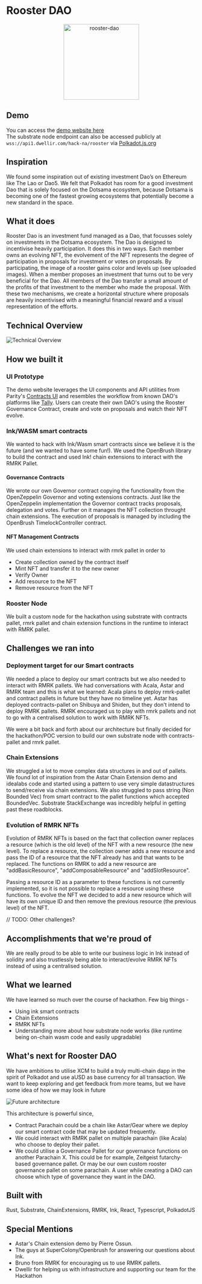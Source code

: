 # Rooster DAO

<center><img src="res/roosters.png" alt="rooster-dao" height="200"/></center>  

## Demo
You can access the [demo website here](https://hack.dwellir.com/)  
The substrate node endpoint can also be accessed publicly at `wss://api1.dwellir.com/hack-na/rooster` via [Polkadot.js.org](https://polkadot.js.org/apps/?rpc=wss%3A%2F%2Fapi1.dwellir.com%2Fhack-na%2Frooster#/)

## Inspiration
We found some inspiration out of existing investment Dao’s on Ethereum like The Lao or Dao5.
We felt that Polkadot has room for a good investment Dao that is solely focused on the Dotsama ecosystem, because Dotsama is becoming one of the fastest growing ecosystems that potentially become a new standard in the space.

## What it does
Rooster Dao is an investment fund managed as a Dao, that focusses solely on investments in the Dotsama ecosystem.
The Dao is designed to incentivise heavily participation. It does this in two ways.
Each member owns an evolving NFT, the evolvement of the NFT represents the degree of participation in proposals for investment or votes on proposals. By participating, the image of a rooster gains color and levels up (see uploaded images).
When a member proposes an investment that turns out to be very beneficial for the Dao. All members of the Dao transfer a small amount of the profits of that investment to the member who made the proposal.
With these two mechanisms, we create a horizontal structure where proposals are heavily incentivised with a meaningful financial reward and a visual representation of the efforts.

## Technical Overview
![Technical Overview](res/architecture.png)

## How we built it
### UI Prototype
The demo website leverages the UI components and API utilities from Parity's [Contracts UI](https://paritytech.github.io/contracts-ui) and resembles the workflow from known DAO's platforms like [Tally](https://www.tally.xyz/). Users can create their own DAO's using the Rooster Governance Contract, create and vote on proposals and watch their NFT evolve.

### Ink/WASM smart contracts

We wanted to hack with Ink/Wasm smart contracts since we believe it is the future (and we wanted to have some fun!).
We used the OpenBrush library to build the contract and used Ink! chain extensions to interact with the RMRK Pallet.

#### Governance Contracts

We wrote our own Governor contract copying the functionality from the OpenZeppelin Governor and voting extensions contracts.
Just like the OpenZeppelin implementation the Governor contract tracks proposals, delegation and votes.
Further on it manages the NFT collection throught chain extensions.
The execution of proposals is managed by including the OpenBrush TimelockController contract.

#### NFT Management Contracts
We used chain extensions to interact with rmrk pallet in order to 
- Create collection owned by the contract itself
- Mint NFT and transfer it to the new owner
- Verify Owner
- Add resource to the NFT
- Remove resource from the NFT

### Rooster Node
We built a custom node for the hackathon using substrate with contracts pallet, rmrk pallet and chain extension functions in the runtime to interact with RMRK pallet. 

## Challenges we ran into
### Deployment target for our Smart contracts
We needed a place to deploy our smart contracts but we also needed to interact with RMRK pallets. We had conversations with Acala, Astar and RMRK team and this is what we learned:
Acala plans to deploy rmrk-pallet and contract pallets in future but they have no timeline yet.
Astar has deployed contracts-pallet on Shibuya and Shiden, but they don't intend to deploy RMRK pallets.
RMRK encouraged us to play with rmrk pallets and not to go with a centralised solution to work with RMRK NFTs. 

We were a bit back and forth about our architecture but finally decided for the hackathon/POC version to build our own substrate node with contracts-pallet and rmrk pallet. 

### Chain Extensions
We struggled a lot to move complex data structures in and out of pallets. We found lot of inspiration from the Astar Chain Extension demo and idealabs code and started using a pattern to use very simple datastructures to send/receive via chain extensions. 
We also struggled to pass string (Non Bounded Vec) from smart contract to the pallet functions which accepted BoundedVec. Substrate StackExchange was incredibly helpful in getting past these roadblocks.

### Evolution of RMRK NFTs
Evolution of RMRK NFTs is based on the fact that collection owner replaces a resource (which is the old level) of the NFT with a new resource (the new level).
To replace a resource, the collection owner adds a new resource and pass the ID of a resource that the NFT already has and that wants to be replaced.
The functions on RMRK to add a new resource are "addBasicResource", "addComposableResource" and "addSlotResource".

Passing a resource ID as a parameter to these functions is not currently implemented, so it is not possible to replace a resource using these functions.
To evolve the NFT we decided to add a new resource which will have its own unique ID and then remove the previous resource (the previous level) of the NFT.

// TODO: Other challenges?

## Accomplishments that we're proud of
We are really proud to be able to write our business logic in Ink instead of solidity and also trustlessly being able to interact/evolve RMRK NFTs instead of using a centralised solution. 

## What we learned
We have learned so much over the course of hackathon. Few big things -
- Using ink smart contracts
- Chain Extensions
- RMRK NFTs
- Understanding more about how substrate node works (like runtime being on-chain wasm code and easily upgradable)

## What's next for Rooster DAO
We have ambitions to utilise XCM to build a truly multi-chain dapp in the spirit of Polkadot and use aUSD as base currency for all transaction. We want to keep exploring and get feedback from more teams, but we have some idea of how we may look in future

![Future architecture](res/future-tech.png)

This architecture is powerful since,
- Contract Parachain could be a chain like Astar/Gear where we deploy our smart contract code that may be updated frequently.
- We could interact with RMRK pallet on multiple parachain (like Acala) who choose to deploy their pallet.
- We could utilise a Governance Pallet for our governance functions on another Parachain X. This could be for example, Zeitgeist futarchy-based governance pallet. Or may be our own custom rooster governance pallet on some parachain. A user while creating a DAO can choose which type of governance they want in the DAO.


## Built with
Rust, Substrate, ChainExtensions, RMRK, Ink, React, Typescript, PolkadotJS

## Special Mentions
- Astar's Chain extension demo by Pierre Ossun.
- The guys at SuperColony/Openbrush for answering our questions about Ink.
- Bruno from RMRK for encouraging us to use RMRK pallets.
- Dwellir for helping us with infrastructure and supporting our team for the Hackathon

